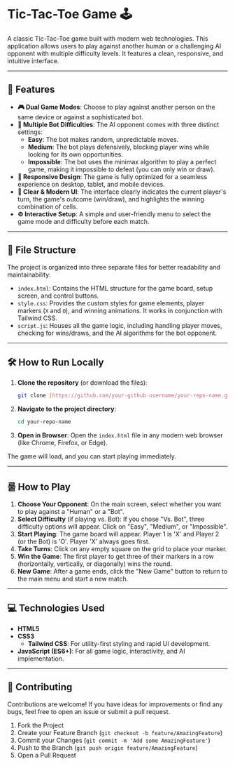 #  Tic-Tac-Toe Game 🕹️

A classic Tic-Tac-Toe game built with modern web technologies. This application allows users to play against another human or a challenging AI opponent with multiple difficulty levels. It features a clean, responsive, and intuitive interface.

---

## 🚀 Features

* **🎮 Dual Game Modes**: Choose to play against another person on the same device or against a sophisticated bot.
* **🤖 Multiple Bot Difficulties**: The AI opponent comes with three distinct settings:
    * **Easy**: The bot makes random, unpredictable moves.
    * **Medium**: The bot plays defensively, blocking player wins while looking for its own opportunities.
    * **Impossible**: The bot uses the minimax algorithm to play a perfect game, making it impossible to defeat (you can only win or draw).
* **📱 Responsive Design**: The game is fully optimized for a seamless experience on desktop, tablet, and mobile devices.
* **🎨 Clear & Modern UI**: The interface clearly indicates the current player's turn, the game's outcome (win/draw), and highlights the winning combination of cells.
* **⚙️ Interactive Setup**: A simple and user-friendly menu to select the game mode and difficulty before each match.

---

## 📂 File Structure

The project is organized into three separate files for better readability and maintainability:

* `index.html`: Contains the HTML structure for the game board, setup screen, and control buttons.
* `style.css`: Provides the custom styles for game elements, player markers (`X` and `O`), and winning animations. It works in conjunction with Tailwind CSS.
* `script.js`: Houses all the game logic, including handling player moves, checking for wins/draws, and the AI algorithms for the bot opponent.

---

## 🛠️ How to Run Locally

1.  **Clone the repository** (or download the files):
    ```bash
    git clone [https://github.com/your-github-username/your-repo-name.git](https://github.com/your-github-username/your-repo-name.git)
    ```
2.  **Navigate to the project directory**:
    ```bash
    cd your-repo-name
    ```
3.  **Open in Browser**: Open the `index.html` file in any modern web browser (like Chrome, Firefox, or Edge).

The game will load, and you can start playing immediately.

---

## 룰 How to Play

1.  **Choose Your Opponent**: On the main screen, select whether you want to play against a "Human" or a "Bot".
2.  **Select Difficulty** (if playing vs. Bot): If you chose "Vs. Bot", three difficulty options will appear. Click on "Easy", "Medium", or "Impossible".
3.  **Start Playing**: The game board will appear. Player 1 is 'X' and Player 2 (or the Bot) is 'O'. Player 'X' always goes first.
4.  **Take Turns**: Click on any empty square on the grid to place your marker.
5.  **Win the Game**: The first player to get three of their markers in a row (horizontally, vertically, or diagonally) wins the round.
6.  **New Game**: After a game ends, click the "New Game" button to return to the main menu and start a new match.

---

## 💻 Technologies Used

* **HTML5**
* **CSS3**
    * **Tailwind CSS**: For utility-first styling and rapid UI development.
* **JavaScript (ES6+)**: For all game logic, interactivity, and AI implementation.

---

## 🤝 Contributing

Contributions are welcome! If you have ideas for improvements or find any bugs, feel free to open an issue or submit a pull request.

1.  Fork the Project
2.  Create your Feature Branch (`git checkout -b feature/AmazingFeature`)
3.  Commit your Changes (`git commit -m 'Add some AmazingFeature'`)
4.  Push to the Branch (`git push origin feature/AmazingFeature`)
5.  Open a Pull Request
